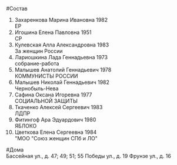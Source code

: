 #Состав
1. Захаренкова Марина Ивановна 1982   
    ЕР
2. Игошина Елена Павловна 1951   
    СР
3. Кулевская Алла Александровна 1983   
    За женщин России
4. Лариошкина Лада Геннадьевна 1973   
    собрание-работа
5. Малышев Анатолий Геннадьевич 1978   
    КОММУНИСТЫ РОССИИ
6. Малышев Николай Геннадьевич 1982   
    Чернобыль-Нева
7. Сафина Оксана Игоревна 1977   
    СОЦИАЛЬНОЙ ЗАЩИТЫ
8. Ткаченко Алексей Сергеевич 1983   
    ЛДПР
9. Фитингоф Ара Эдуардович 1980   
    ЯБЛОКО
10. Цветкова Елена Сергеевна 1984   
    "МОО "Союз женщин СПб и ЛО"

#Дома  
Бассейная ул., д. 47; 49; 51; 55 Победы ул., д. 19 Фрунзе ул., д. 16


